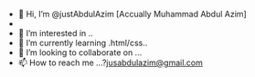 - 👋 Hi, I’m @justAbdulAzim [Accually Muhammad Abdul Azim]
-
- 👀 I’m interested in ..
- 🌱 I’m currently learning .html/css..
- 💞️ I’m looking to collaborate on ...
- 📫 How to reach me ...?jusabdulazim@gmail.com

<!---
justAbdulAzim/justAbdulAzim is a ✨ special ✨ repository because its `README.md` (this file) appears on your GitHub profile.
You can click the Preview link to take a look at your changes.
--->
